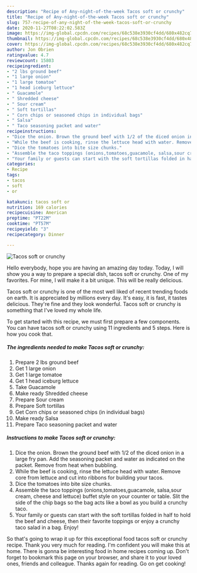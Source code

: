 ```yaml
---
description: "Recipe of Any-night-of-the-week Tacos soft or crunchy"
title: "Recipe of Any-night-of-the-week Tacos soft or crunchy"
slug: 757-recipe-of-any-night-of-the-week-tacos-soft-or-crunchy
date: 2020-11-27T08:22:02.583Z
image: https://img-global.cpcdn.com/recipes/68c538e3930cf4dd/680x482cq70/tacos-soft-or-crunchy-recipe-main-photo.jpg
thumbnail: https://img-global.cpcdn.com/recipes/68c538e3930cf4dd/680x482cq70/tacos-soft-or-crunchy-recipe-main-photo.jpg
cover: https://img-global.cpcdn.com/recipes/68c538e3930cf4dd/680x482cq70/tacos-soft-or-crunchy-recipe-main-photo.jpg
author: Jon Obrien
ratingvalue: 4.7
reviewcount: 15803
recipeingredient:
- "2 lbs ground beef"
- "1 large onion"
- "1 large tomatoe"
- "1 head iceburg lettuce"
- " Guacamole"
- " Shredded cheese"
- " Sour cream"
- " Soft tortillas"
- " Corn chips or seasoned chips in individual bags"
- " Salsa"
- " Taco seasoning packet and water"
recipeinstructions:
- "Dice the onion. Brown the ground beef with 1/2 of the diced onion in a large fry pan. Add the seasoning packet and water as indicated on the packet. Remove from heat when bubbling."
- "While the beef is cooking, rinse the lettuce head with water. Remove core from lettuce and cut into ribbons for building your tacos."
- "Dice the tomatoes into bite size chunks."
- "Assemble the taco toppings (onions,tomatoes,guacamole, salsa,sour cream, cheese and lettuce) buffet style on your counter or table. Slit the side of the chip bags so the bag acts like a bowl as you build a crunchy taco."
- "Your family or guests can start with the soft tortillas folded in half to hold the beef and cheese, then their favorite toppings or enjoy a crunchy taco salad in a bag. Enjoy!"
categories:
- Recipe
tags:
- tacos
- soft
- or

katakunci: tacos soft or 
nutrition: 169 calories
recipecuisine: American
preptime: "PT22M"
cooktime: "PT57M"
recipeyield: "3"
recipecategory: Dinner

---
```



![Tacos soft or crunchy](https://img-global.cpcdn.com/recipes/68c538e3930cf4dd/680x482cq70/tacos-soft-or-crunchy-recipe-main-photo.jpg)

Hello everybody, hope you are having an amazing day today. Today, I will show you a way to prepare a special dish, tacos soft or crunchy. One of my favorites. For mine, I will make it a bit unique. This will be really delicious.

Tacos soft or crunchy is one of the most well liked of recent trending foods on earth. It is appreciated by millions every day. It's easy, it is fast, it tastes delicious. They're fine and they look wonderful. Tacos soft or crunchy is something that I've loved my whole life.




To get started with this recipe, we must first prepare a few components. You can have tacos soft or crunchy using 11 ingredients and 5 steps. Here is how you cook that.

<!--inarticleads1-->

##### The ingredients needed to make Tacos soft or crunchy:

1. Prepare 2 lbs ground beef
1. Get 1 large onion
1. Get 1 large tomatoe
1. Get 1 head iceburg lettuce
1. Take  Guacamole
1. Make ready  Shredded cheese
1. Prepare  Sour cream
1. Prepare  Soft tortillas
1. Get  Corn chips or seasoned chips (in individual bags)
1. Make ready  Salsa
1. Prepare  Taco seasoning packet and water




<!--inarticleads2-->

##### Instructions to make Tacos soft or crunchy:

1. Dice the onion. Brown the ground beef with 1/2 of the diced onion in a large fry pan. Add the seasoning packet and water as indicated on the packet. Remove from heat when bubbling.
1. While the beef is cooking, rinse the lettuce head with water. Remove core from lettuce and cut into ribbons for building your tacos.
1. Dice the tomatoes into bite size chunks.
1. Assemble the taco toppings (onions,tomatoes,guacamole, salsa,sour cream, cheese and lettuce) buffet style on your counter or table. Slit the side of the chip bags so the bag acts like a bowl as you build a crunchy taco.
1. Your family or guests can start with the soft tortillas folded in half to hold the beef and cheese, then their favorite toppings or enjoy a crunchy taco salad in a bag. Enjoy!




So that's going to wrap it up for this exceptional food tacos soft or crunchy recipe. Thank you very much for reading. I'm confident you will make this at home. There is gonna be interesting food in home recipes coming up. Don't forget to bookmark this page on your browser, and share it to your loved ones, friends and colleague. Thanks again for reading. Go on get cooking!
